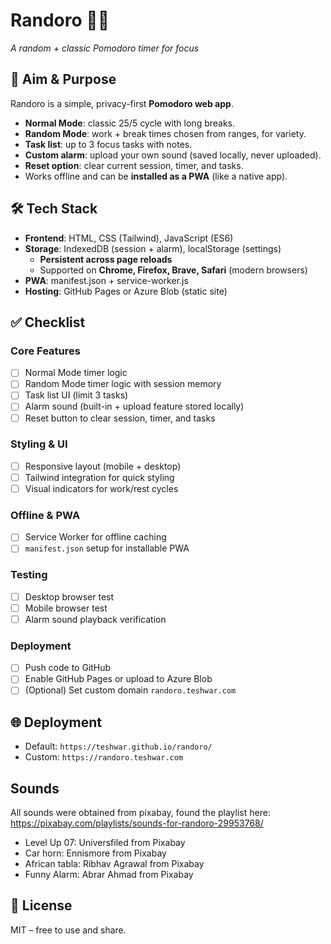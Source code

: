 # Randoro 🎲🍅

_A random + classic Pomodoro timer for focus_

## 🚀 Aim & Purpose

Randoro is a simple, privacy-first **Pomodoro web app**.

- **Normal Mode**: classic 25/5 cycle with long breaks.
- **Random Mode**: work + break times chosen from ranges, for variety.
- **Task list**: up to 3 focus tasks with notes.
- **Custom alarm**: upload your own sound (saved locally, never uploaded).
- **Reset option**: clear current session, timer, and tasks.
- Works offline and can be **installed as a PWA** (like a native app).

## 🛠 Tech Stack

- **Frontend**: HTML, CSS (Tailwind), JavaScript (ES6)
- **Storage**: IndexedDB (session + alarm), localStorage (settings)
  - **Persistent across page reloads**
  - Supported on **Chrome, Firefox, Brave, Safari** (modern browsers)
- **PWA**: manifest.json + service-worker.js
- **Hosting**: GitHub Pages or Azure Blob (static site)

## ✅ Checklist

### Core Features

- [ ] Normal Mode timer logic
- [ ] Random Mode timer logic with session memory
- [ ] Task list UI (limit 3 tasks)
- [ ] Alarm sound (built-in + upload feature stored locally)
- [ ] Reset button to clear session, timer, and tasks

### Styling & UI

- [ ] Responsive layout (mobile + desktop)
- [ ] Tailwind integration for quick styling
- [ ] Visual indicators for work/rest cycles

### Offline & PWA

- [ ] Service Worker for offline caching
- [ ] `manifest.json` setup for installable PWA

### Testing

- [ ] Desktop browser test
- [ ] Mobile browser test
- [ ] Alarm sound playback verification

### Deployment

- [ ] Push code to GitHub
- [ ] Enable GitHub Pages or upload to Azure Blob
- [ ] (Optional) Set custom domain `randoro.teshwar.com`

## 🌐 Deployment

- Default: `https://teshwar.github.io/randoro/`
- Custom: `https://randoro.teshwar.com`

## Sounds

All sounds were obtained from pixabay, found the playlist here: https://pixabay.com/playlists/sounds-for-randoro-29953768/

- Level Up 07: Universfiled from Pixabay
- Car horn: Ennismore from Pixabay
- African tabla: Ribhav Agrawal from Pixabay
- Funny Alarm: Abrar Ahmad from Pixabay

## 📜 License

MIT – free to use and share.
